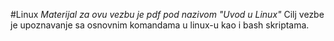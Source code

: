 #Linux
*Materijal za ovu vezbu je pdf pod nazivom "Uvod u Linux"*
Cilj vezbe je upoznavanje sa osnovnim komandama u linux-u kao i bash skriptama.
